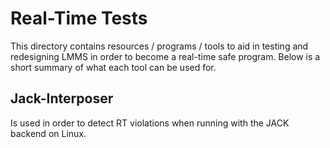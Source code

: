 Real-Time Tests
===============

This directory contains resources / programs / tools to aid in testing and
redesigning LMMS in order to become a real-time safe program.
Below is a short summary of what each tool can be used for.

Jack-Interposer
---------------
Is used in order to detect RT violations when running with the JACK backend on Linux.
